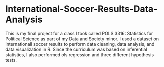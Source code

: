 # International-Soccer-Results-Data-Analysis

This is my final project for a class I took called POLS 3316: Statistics for Political Science as part of my Data and Society minor. I used a dataset on internationall soccer results to perform data cleaning, data analysis, and data visualization in R. Since the curriculum was based on inferential statistics, I also performed ols regression and three different hypothesis tests.
